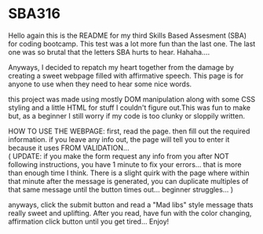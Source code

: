 # SBA316
Hello again this is the README  for my third Skills Based Assesment (SBA) for coding bootcamp. This test was a lot more fun than the last one. The last one was so brutal that the letters SBA hurts to hear. Hahaha.... 

Anyways, I decided to repatch my heart together from the damage by creating a sweet webpage filled with affirmative speech. This page is for anyone to use when they need to hear some nice words. 

this project was made using mostly DOM manipulation along with some CSS styling and a little HTML for stuff I couldn't figure out.This was fun to make but, as a beginner I still worry if my code is too clunky or sloppily written. 


HOW TO USE THE WEBPAGE:
 first, read the page. then fill out the required information. if you leave any info out, the page will tell you to enter it because it uses FROM VALIDATION...    
 ( UPDATE: if you make the form request any info from you after NOT following instructions, you have 1 minute to fix your errors... that is more than enough time I think. There is a slight quirk with the page where within that minute after the message is generated, you can duplicate multiples of that same message until the button times out... beginner struggles... )
 
 anyways, click the submit button and read a "Mad libs" style message thats really sweet and uplifting. After you read, have fun with the color changing, affirmation click button until you get tired... Enjoy!

